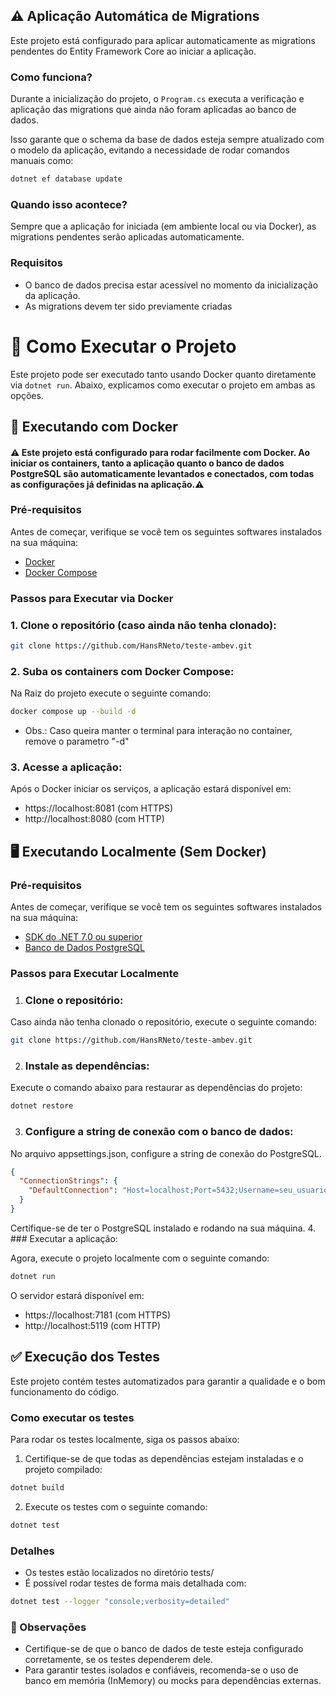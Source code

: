 ## ⚠️ Aplicação Automática de Migrations

Este projeto está configurado para aplicar automaticamente as migrations pendentes do Entity Framework Core ao iniciar a aplicação.

### Como funciona?

Durante a inicialização do projeto, o `Program.cs` executa a verificação e aplicação das migrations que ainda não foram aplicadas ao banco de dados.

Isso garante que o schema da base de dados esteja sempre atualizado com o modelo da aplicação, evitando a necessidade de rodar comandos manuais como:

```bash
dotnet ef database update
```

### Quando isso acontece?
Sempre que a aplicação for iniciada (em ambiente local ou via Docker), as migrations pendentes serão aplicadas automaticamente.

### Requisitos
- O banco de dados precisa estar acessível no momento da inicialização da aplicação.
- As migrations devem ter sido previamente criadas

# 🚀 Como Executar o Projeto

Este projeto pode ser executado tanto usando Docker quanto diretamente via `dotnet run`. Abaixo, explicamos como executar o projeto em ambas as opções.

## 🐳 Executando com Docker
#### ⚠️ Este projeto está configurado para rodar facilmente com Docker. Ao iniciar os containers, tanto a aplicação quanto o banco de dados PostgreSQL são automaticamente levantados e conectados, com todas as configurações já definidas na aplicação.⚠️

### Pré-requisitos

Antes de começar, verifique se você tem os seguintes softwares instalados na sua máquina:

- [Docker](https://www.docker.com/)
- [Docker Compose](https://docs.docker.com/compose/)

### Passos para Executar via Docker

### 1. **Clone o repositório** (caso ainda não tenha clonado):

```bash
git clone https://github.com/HansRNeto/teste-ambev.git
```
   
### 2. **Suba os containers com Docker Compose**:
Na Raiz do projeto execute o seguinte comando:
```bash
docker compose up --build -d
```
- Obs.: Caso queira manter o terminal para interação no container, remove o parametro "-d"

### 3. **Acesse a aplicação**:

Após o Docker iniciar os serviços, a aplicação estará disponível em:
   
- https://localhost:8081 (com HTTPS)
- http://localhost:8080 (com HTTP)

## 🖥️ Executando Localmente (Sem Docker)

### Pré-requisitos

Antes de começar, verifique se você tem os seguintes softwares instalados na sua máquina:

- [SDK do .NET 7.0 ou superior](https://dotnet.microsoft.com/download/dotnet)
- [Banco de Dados PostgreSQL](https://www.postgresql.org/download/)

### Passos para Executar Localmente

1. ### **Clone o repositório**:

Caso ainda não tenha clonado o repositório, execute o seguinte comando:

```bash
git clone https://github.com/HansRNeto/teste-ambev.git
```
   
2. ### Instale as dependências:

Execute o comando abaixo para restaurar as dependências do projeto:
```bash
dotnet restore
```

3. ### Configure a string de conexão com o banco de dados:

No arquivo appsettings.json, configure a string de conexão do PostgreSQL.
    
```json
{
  "ConnectionStrings": {
    "DefaultConnection": "Host=localhost;Port=5432;Username=seu_usuario;Password=sua_senha;Database=seu_banco"
  }
}
```

Certifique-se de ter o PostgreSQL instalado e rodando na sua máquina.
4. ### Executar a aplicação:

Agora, execute o projeto localmente com o seguinte comando:

```bash
dotnet run
```

O servidor estará disponível em:
- https://localhost:7181 (com HTTPS)
- http://localhost:5119 (com HTTP)

## ✅ Execução dos Testes

Este projeto contém testes automatizados para garantir a qualidade e o bom funcionamento do código.

### Como executar os testes

Para rodar os testes localmente, siga os passos abaixo:

1. Certifique-se de que todas as dependências estejam instaladas e o projeto compilado:
```bash
dotnet build
```
   
2. Execute os testes com o seguinte comando:
```bash
dotnet test
```
   
### Detalhes
- Os testes estão localizados no diretório tests/
- É possível rodar testes de forma mais detalhada com:
```bash
dotnet test --logger "console;verbosity=detailed"
```

### 🧪 Observações
- Certifique-se de que o banco de dados de teste esteja configurado corretamente, se os testes dependerem dele.
- Para garantir testes isolados e confiáveis, recomenda-se o uso de banco em memória (InMemory) ou mocks para dependências externas.